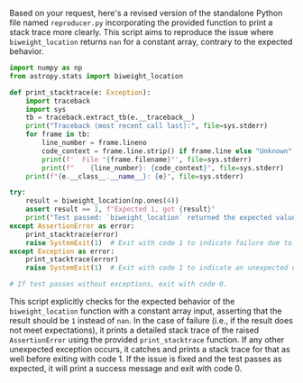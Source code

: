 Based on your request, here's a revised version of the standalone Python file named `reproducer.py` incorporating the provided function to print a stack trace more clearly. This script aims to reproduce the issue where `biweight_location` returns `nan` for a constant array, contrary to the expected behavior.

```python
import numpy as np
from astropy.stats import biweight_location

def print_stacktrace(e: Exception):
    import traceback
    import sys
    tb = traceback.extract_tb(e.__traceback__)
    print("Traceback (most recent call last):", file=sys.stderr)
    for frame in tb:
        line_number = frame.lineno
        code_context = frame.line.strip() if frame.line else "Unknown"
        print(f'  File "{frame.filename}"', file=sys.stderr)
        print(f"    {line_number}: {code_context}", file=sys.stderr)
    print(f"{e.__class__.__name__}: {e}", file=sys.stderr)

try:
    result = biweight_location(np.ones(4))
    assert result == 1, f"Expected 1, got {result}"
    print("Test passed: `biweight_location` returned the expected value for a constant array.")
except AssertionError as error:
    print_stacktrace(error)
    raise SystemExit(1)  # Exit with code 1 to indicate failure due to the assertion.
except Exception as error:
    print_stacktrace(error)
    raise SystemExit(1)  # Exit with code 1 to indicate an unexpected error occurred.

# If test passes without exceptions, exit with code 0.
```

This script explicitly checks for the expected behavior of the `biweight_location` function with a constant array input, asserting that the result should be `1` instead of `nan`. In the case of failure (i.e., if the result does not meet expectations), it prints a detailed stack trace of the raised `AssertionError` using the provided `print_stacktrace` function. If any other unexpected exception occurs, it catches and prints a stack trace for that as well before exiting with code 1. If the issue is fixed and the test passes as expected, it will print a success message and exit with code 0.